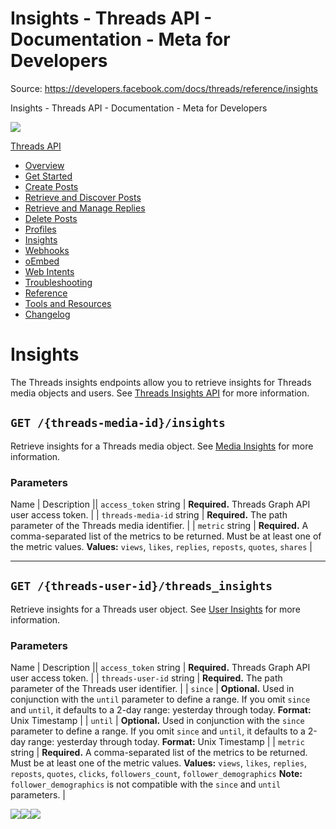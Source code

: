 # Insights - Threads API - Documentation - Meta for Developers

Source: https://developers.facebook.com/docs/threads/reference/insights

Insights - Threads API - Documentation - Meta for Developers

![](https://facebook.com/security/hsts-pixel.gif)

[Threads API](../.md)

* [Overview](../overview.md)
* [Get Started](../get-started.md)
* [Create Posts](../create-posts.md)
* [Retrieve and Discover Posts](../retrieve-and-discover-posts.md)
* [Retrieve and Manage Replies](../retrieve-and-manage-replies.md)
* [Delete Posts](../posts/delete-posts.md)
* [Profiles](../threads-profiles.md)
* [Insights](../insights.md)
* [Webhooks](../webhooks.md)
* [oEmbed](../tools-and-resources/embed-a-threads-post.md)
* [Web Intents](../threads-web-intents.md)
* [Troubleshooting](../troubleshooting.md)
* [Reference](../reference.md)
* [Tools and Resources](../tools-and-resources.md)
* [Changelog](../changelog.md)

# Insights

The Threads insights endpoints allow you to retrieve insights for Threads media objects and users. See [Threads Insights API](../insights.md) for more information.

## `GET /{threads-media-id}/insights`

Retrieve insights for a Threads media object. See [Media Insights](../insights-media-insights.md) for more information.

### Parameters

Name | Description || `access_token`  string | **Required.**  Threads Graph API user access token. |
| `threads-media-id`  string | **Required.**  The path parameter of the Threads media identifier. |
| `metric`  string | **Required.**  A comma-separated list of the metrics to be returned. Must be at least one of the metric values.  **Values:** `views`, `likes`, `replies`, `reposts`, `quotes`, `shares` |

---

## `GET /{threads-user-id}/threads_insights`

Retrieve insights for a Threads user object. See [User Insights](../insights-user-insights.md) for more information.

### Parameters

Name | Description || `access_token`  string | **Required.**  Threads Graph API user access token. |
| `threads-user-id`  string | **Required.**  The path parameter of the Threads user identifier. |
| `since` | **Optional.**  Used in conjunction with the `until` parameter to define a range. If you omit `since` and `until`, it defaults to a 2-day range: yesterday through today.  **Format:** Unix Timestamp |
| `until` | **Optional.**  Used in conjunction with the `since` parameter to define a range. If you omit `since` and `until`, it defaults to a 2-day range: yesterday through today.  **Format:** Unix Timestamp |
| `metric`  string | **Required.**  A comma-separated list of the metrics to be returned. Must be at least one of the metric values.  **Values:** `views`, `likes`, `replies`, `reposts`, `quotes`, `clicks`, `followers_count`, `follower_demographics`  **Note:** `follower_demographics` is not compatible with the `since` and `until` parameters. |

![](https://www.facebook.com/tr?id=675141479195042&ev=PageView&noscript=1)![](https://www.facebook.com/tr?id=574561515946252&ev=PageView&noscript=1)![](https://www.facebook.com/tr?id=1754628768090156&ev=PageView&noscript=1)